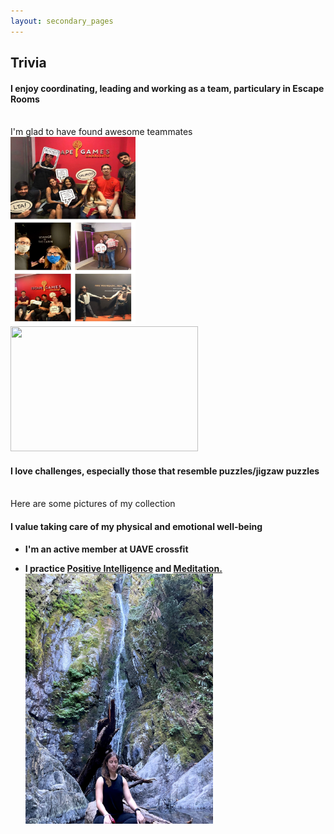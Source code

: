 ```yaml
---
layout: secondary_pages
---
```


## Trivia

<div class="row">
    <div class="col-sm-6"> <h4 class="tagline"> I enjoy coordinating, leading and working as a team, particulary in Escape Rooms </h4><br>
I'm glad to have found awesome teammates<br> </div>
<div class="col-sm-3"><img src="/assets/images/escape.jpeg"  
        class="displayed" width=200 height=300 border=0 /></div>
</div>


<div class="row">
  <div class="col-sm-4"><img src="/assets/images/puzzles.png"  
        class="displayed" width=300 height=200 border=0 /></div>
  <div class="col-sm-4" align="left"> <h4 class="tagline"> I love challenges, especially those that resemble puzzles/jigzaw puzzles </h4><br>
Here are some pictures of my collection<br> </div>
</div>	


	
 




#### I value taking care of my physical and emotional well-being
- **I'm an active member at UAVE crossfit**<br>
 
- **I practice <a href="https://www.positiveintelligence.com/" target="_blank">Positive Intelligence</a> and  <a href="https://www.headspace.com/meditation-101/what-is-meditation" target="_blank">Meditation.</a>**<br>
<img src="/assets/images/fall_final.jpg" class="displayed" align="middle" width="300" height="400" /> <br>	






